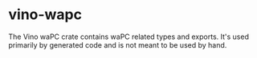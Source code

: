 # vino-wapc

The Vino waPC crate contains waPC related types and exports. It's used primarily by generated code and is not meant to be used by hand.
